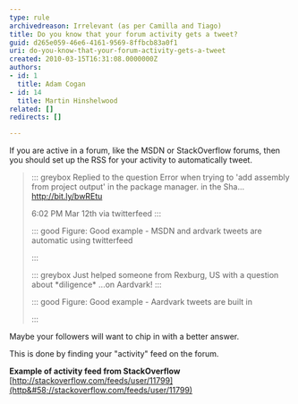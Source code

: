 ```yaml
---
type: rule
archivedreason: Irrelevant (as per Camilla and Tiago)
title: Do you know that your forum activity gets a tweet?
guid: d265e059-46e6-4161-9569-8ffbcb83a0f1
uri: do-you-know-that-your-forum-activity-gets-a-tweet
created: 2010-03-15T16:31:08.0000000Z
authors:
- id: 1
  title: Adam Cogan
- id: 14
  title: Martin Hinshelwood
related: []
redirects: []

---
```


If you are active in a forum, like the MSDN or StackOverflow forums, then you should set up the RSS for your activity to automatically tweet.


> ::: greybox
> Replied to the question Error when trying to 'add assembly from project output' in the package manager. in the Sha... http://bit.ly/bwREtu <br>      
> 
> 6:02 PM Mar 12th via twitterfeed
> :::
> 
> 
> 
> ::: good
> Figure: Good example - MSDN and ardvark tweets are automatic using twitterfeed
> 
> :::
> 
> 
> 
> ::: greybox
> Just helped someone from Rexburg, US with a question about \*diligence\* ...on Aardvark!
> :::
> 
> 
> 
> ::: good
> Figure: Good example - Aardvark tweets are built in
> 
> :::


<!--endintro-->

Maybe your followers will want to chip in with a better answer.

This is done by finding your "activity" feed on the forum.

**Example of activity feed from StackOverflow** 
[http://stackoverflow.com/feeds/user/11799](http&#58;//stackoverflow.com/feeds/user/11799)
